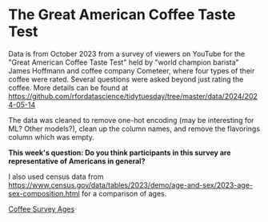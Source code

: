 # The Great American Coffee Taste Test

Data is from October 2023 from a survey of viewers on YouTube for the "Great American Coffee Taste Test" held by "world champion barista" James Hoffmann and coffee company Cometeer, where four types of their coffee were rated. Several questions were asked beyond just rating the coffee.  More details can be found at https://github.com/rfordatascience/tidytuesday/tree/master/data/2024/2024-05-14

The data was cleaned to remove one-hot encoding (may be interesting for ML? Other models?), clean up the column names, and remove the flavorings column which was empty.

**This week's question: Do you think participants in this survey are representative of Americans in general?**

I also used census data from https://www.census.gov/data/tables/2023/demo/age-and-sex/2023-age-sex-composition.html for a comparison of ages.

[Coffee Survey Ages](Coffee_Survey.png)
